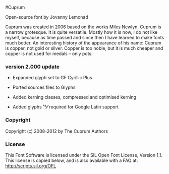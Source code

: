 #Cuprum

Open-source font by Jovanny Lemonad

Cuprum was created in 2006 based on the works Miles Newlyn. Cuprum is a narrow grotesque. It is quite versatile. Mostly how it is now, I do not like myself, because as time passed and since then I have learned to make fonts much better. An interesting history of the appearance of his name: Cuprum is copper, not gold or silver. Copper is too noble, but it is much cheaper and copper is not used for medals – only pots.


### version 2.000 update


* Expanded glyph set to GF Cyrillic Plus

* Ported sources files to Glyphs

* Added kerning classes, compressed and optimised kerning

* Added glyphs ˚⁴∕⁄ required for Google Latin support


### Copyright

Copyright (c) 2008-2012 by The Cuprum Authors

### License

This Font Software is licensed under the SIL Open Font License, Version 1.1.
This license is copied below, and is also available with a FAQ at:
http://scripts.sil.org/OFL




